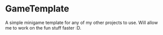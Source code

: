 # GameTemplate
A simple minigame template for any of my other projects to use. Will allow me to work on the fun stuff faster :D. 
